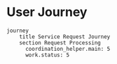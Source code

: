 # User Journey

```mermaid
journey
    title Service Request Journey
    section Request Processing
      coordination_helper.main: 5
      work.status: 5
```
